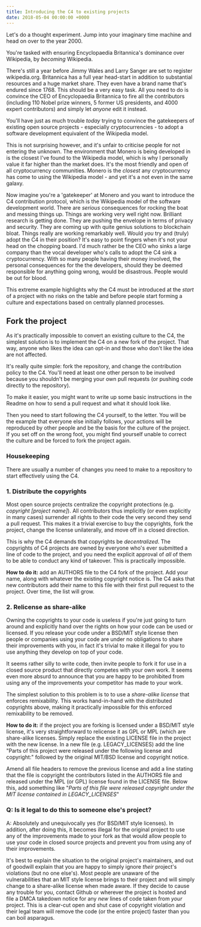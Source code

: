 ```yaml
---
title: Introducing the C4 to existing projects
date: 2018-05-04 00:00:00 +0000
---
```

Let's do a thought experiment. Jump into your imaginary time machine and head on over to the year 2000.

You're tasked with ensuring Encyclopaedia Britannica's dominance over Wikipedia, by _becoming_ Wikipedia. 

There's still a year before Jimmy Wales and Larry Sanger are set to register wikipedia.org. Britannica has a full year head-start in addition to substantial resources and a huge market share. They even have a brand name that's endured since 1768. This should be a very easy task. All you need to do is convince the CEO of Encyclopaedia Britannica to fire all the contributors (including 110 Nobel prize winners, 5 former US presidents, and 4000 expert contributors) and simply let _anyone_ edit it instead.

You'll have just as much trouble _today_ trying to convince the gatekeepers of existing open source projects - especially cryptocurrencies - to adopt a software development equivalent of the Wikipedia model.

This is not surprising however, and it's unfair to criticise people for not entering the unknown. The environment that Monero is being developed in is the closest I've found to the Wikipedia model, which is why I personally value it far higher than the market does. It's the most friendly and open of all cryptocurrency communities. Monero is the _closest_ any cryptocurrency has come to using the Wikipedia model - and yet it's a not even in the same galaxy.

Now imagine you're a 'gatekeeper' at Monero and you want to introduce the C4 contribution protocol, which is the Wikipedia model of the software development world. There are _serious_ consequences for rocking the boat and messing things up. Things are working very well right now. Brilliant research is getting done. They are pushing the envelope in terms of privacy and security. They are coming up with quite genius solutions to blockchain bloat. Things really are working remarkably well. Would _you_ try and (truly) adopt the C4 in their position? It's easy to point fingers when it's not your head on the chopping board. I'd much rather be the CEO who sinks a large company than the vocal developer who's calls to adopt the C4 sink a cryptocurrency. With so many people having their money involved, the personal consequences for the the developers, should they be deemed responsible for anything going wrong, would be disastrous.  People would be out for blood.

This extreme example highlights why the C4 must be introduced at the _start_ of a project with no risks on the table and before people start forming a culture and expectations based on centrally planned processes.

## Fork the project

As it's practically impossible to convert an existing culture to the C4, the simplest solution is to implement the C4 on a new fork of the project. That way, anyone who likes the idea can opt-in and those who don't like the idea are not affected.

It's really quite simple: fork the repository, and change the contribution policy to the C4. You'll need at least one other person to be involved because you shouldn't be merging your own pull requests (or pushing code directly to the repository).

To make it easier, you might want to write up some basic instructions in the Readme on how to send a pull request and what it should look like.

Then you need to start following the C4 yourself, to the letter. You will be the example that everyone else initially follows, your actions will be reproduced by other people and be the basis for the culture of the project. If you set off on the wrong foot, you might find yourself unable to correct the culture and be forced to fork the project again.

### Housekeeping

There are usually a number of changes you need to make to a repository to start effectively using the C4.

### 1. Distribute the copyrights

Most open source projects centralize the copyright protections (e.g. _copyright \[project name\]_). All contributors thus implicitly (or even explicitly in many cases) surrender all rights to their code the very second they send a pull request. This makes it a trivial exercise to buy the copyrights, fork the project, change the license unilaterally, and move off in a closed direction.

This is why the C4 demands that copyrights be _decentralized_. The copyrights of C4 projects are owned by everyone who's ever submitted a line of code to the project, and you need the explicit approval of _all_ of them to be able to conduct any kind of takeover. This is practically impossible.

**How to do it:** add an AUTHORS file to the C4 fork of the project. Add your name, along with whatever the existing copyright notice is. The C4 asks that new contributors add their name to this file with their first pull request to the project. Over time, the list will grow.

### 2. Relicense as share-alike

Owning the copyrights to your code is useless if you're just going to turn around and explicitly hand over the rights on how your code can be used or licensed. If you release your code under a BSD/MIT style license then people or companies using your code are under no obligations to share their improvements with you, in fact it's trivial to make it illegal for you to use anything they develop on top of your code.

It seems rather silly to write code, then invite people to fork it for use in a closed source product that directly competes with your own work. It seems even more absurd to announce that you are happy to be prohibited from using any of the improvements your competitor has made to your work.

The simplest solution to this problem is to to use a _share-alike license_ that enforces remixability. This works hand-in-hand with the distributed copyrights  above, making it practically impossible for this enforced remixability to be removed.

**How to do it:** if the project you are forking is licensed under a BSD/MIT style license, it's very straightforward to relicense it as GPL or MPL (which are share-alike licenses. Simply replace the existing LICENSE file in the project with the new license. In a new file (e.g. LEGACY_LICENSES) add the line "Parts of this project were released under the following license and copyright:" followed by the original MIT/BSD license and copyright notice.

Amend all file headers to remove the previous license and add a line stating that the file is copyright the contributors listed in the AUTHORS file and released under the MPL (or GPL) license found in the LICENSE file. Below this, add something like "_Parts of this file were released copyright <original copyright name> under the MIT license contained in LEGACY_LICENSES_"

### Q: Is it legal to do this to someone else's project?

A: Absolutely and unequivocally yes (for BSD/MIT style licenses). In addition, after doing this, it becomes illegal for the original project to use any of the improvements made to your fork as that would allow people to use your code in closed source projects and prevent you from using any of their improvements.

It's best to explain the situation to the original project's maintainers, and out of goodwill explain that you are happy to simply ignore _their_ project's violations (but no one else's). Most people are unaware of the vulnerabilities that an MIT style license brings to their project and will simply change to a share-alike license when made aware. If they decide to cause any trouble for you, contact Github or wherever the project is hosted and file a DMCA takedown notice for any _new_ lines of code taken from _your_ project. This is a clear-cut open and shut case of copyright violation and their legal team will remove the code (or the entire project) faster than you can boil asparagus.